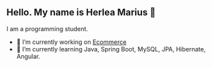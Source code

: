 ## Hello. My name is Herlea Marius 👋


I am a programming student.


- 🔭 I’m currently working on  [Ecommerce](https://github.com/mariusherlea/ecom "Ecommerce")
- 🌱 I’m currently learning Java, Spring Boot, MySQL, JPA, Hibernate, Angular.

